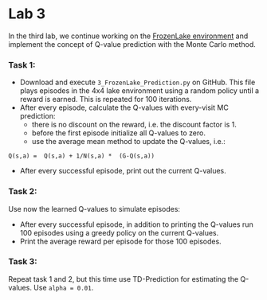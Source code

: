# Lab 3

In the third lab, we continue working on the  [FrozenLake environment](https://gym.openai.com/envs/FrozenLake-v0/)
and implement the concept of Q-value prediction with the Monte Carlo method.


### Task 1:
- Download and execute `3_FrozenLake_Prediction.py` on GitHub.
This file plays episodes in the 4x4 lake environment using a random policy until a reward is earned.
This is repeated for 100 iterations.
- After every episode, calculate the Q-values with every-visit MC prediction:
    - there is no discount on the reward, i.e. the discount factor is 1.
    - before the first episode initialize all Q-values to zero.
    - use the average mean method to update the Q-values, i.e.:
```
Q(s,a) =  Q(s,a) + 1/N(s,a) *  (G-Q(s,a))
```

- After every successful episode, print out the current Q-values.

### Task 2:
Use now the learned Q-values to simulate episodes:

- After every successful episode, in addition to printing the Q-values run 100 episodes using a greedy policy on the current Q-values.
- Print the average reward per episode for those 100 episodes.

### Task 3:
Repeat task 1 and 2, but this time use TD-Prediction for estimating the Q-values.
Use `alpha = 0.01`.
